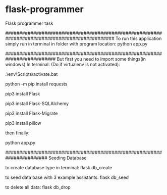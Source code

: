 # flask-programmer
Flask programmer task


###############################################################################################
To run this application simply run in terminal in folder with program location:
python app.py


##########################################################################
But first you need to import some things(in windows)
In terminal:
(Do if virtualenv is not activated):

.\env\Scripts\activate.bat

python -m pip install requests  

pip3 install Flask

pip3 install Flask-SQLAlchemy

pip3 install Flask-Migrate

pip3 install pillow

then finally:

python app.py

#######################################################################
Seeding Database

to create database type in terminal:
flask db_create

to seed data base with 3 example assistants:
flask db_seed

to delete all data:
flask db_drop

